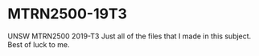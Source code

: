 # MTRN2500-19T3
UNSW MTRN2500 2019-T3
Just all of the files that I made in this subject.
Best of luck to me.
